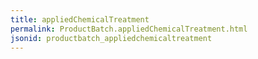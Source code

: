 ```yaml
---
title: appliedChemicalTreatment
permalink: ProductBatch.appliedChemicalTreatment.html
jsonid: productbatch_appliedchemicaltreatment
---
```

